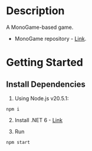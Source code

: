 ﻿# Description

A MonoGame-based game.

- MonoGame repository - [Link](https://github.com/MonoGame/MonoGame).

# Getting Started

## Install Dependencies

1. Using Node.js v20.5.1:

```shell
npm i
```

2. Install .NET 6 - [Link](https://dotnet.microsoft.com/en-us/download/dotnet/6.0)

3. Run

```shell
npm start
```
